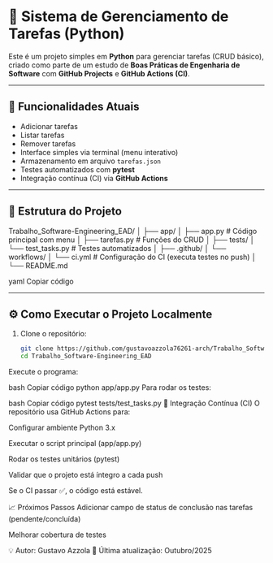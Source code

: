 # 📝 Sistema de Gerenciamento de Tarefas (Python)

Este é um projeto simples em **Python** para gerenciar tarefas (CRUD básico), 
criado como parte de um estudo de **Boas Práticas de Engenharia de Software** 
com **GitHub Projects** e **GitHub Actions (CI)**.

---

## 🚀 Funcionalidades Atuais

- Adicionar tarefas
- Listar tarefas
- Remover tarefas
- Interface simples via terminal (menu interativo)
- Armazenamento em arquivo `tarefas.json`
- Testes automatizados com **pytest**
- Integração contínua (CI) via **GitHub Actions**

---

## 🧱 Estrutura do Projeto

Trabalho_Software-Engineering_EAD/
│
├── app/
│ ├── app.py # Código principal com menu
│ ├── tarefas.py # Funções do CRUD
│
├── tests/
│ └── test_tasks.py # Testes automatizados
│
├── .github/
│ └── workflows/
│ └── ci.yml # Configuração do CI (executa testes no push)
│
└── README.md

yaml
Copiar código

---

## ⚙️ Como Executar o Projeto Localmente

1. Clone o repositório:
   ```bash
   git clone https://github.com/gustavoazzola76261-arch/Trabalho_Software-Engineering_EAD.git
   cd Trabalho_Software-Engineering_EAD
Execute o programa:

bash
Copiar código
python app/app.py
Para rodar os testes:

bash
Copiar código
pytest tests/test_tasks.py
🔄 Integração Contínua (CI)
O repositório usa GitHub Actions para:

Configurar ambiente Python 3.x

Executar o script principal (app/app.py)

Rodar os testes unitários (pytest)

Validar que o projeto está íntegro a cada push

Se o CI passar ✅, o código está estável.

📈 Próximos Passos
Adicionar campo de status de conclusão nas tarefas (pendente/concluída)

Melhorar cobertura de testes


💡 Autor: Gustavo Azzola
📅 Última atualização: Outubro/2025